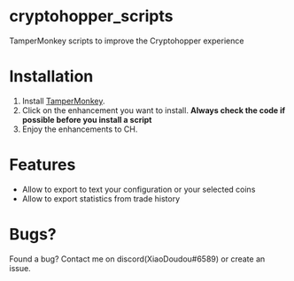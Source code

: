 cryptohopper_scripts
===

TamperMonkey scripts to improve the Cryptohopper experience
# Installation

1. Install [TamperMonkey](https://www.tampermonkey.net/).
2. Click on the enhancement you want to install. **Always check the code if possible before you install a script**
3. Enjoy the enhancements to CH.

# Features

- Allow to export to text your configuration or your selected coins
- Allow to export statistics from trade history

# Bugs?
Found a bug? Contact me on discord(XiaoDoudou#6589) or create an issue.
